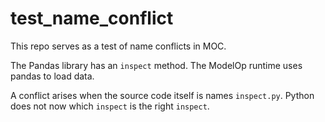 # test_name_conflict
This repo serves as a test of name conflicts in MOC. 

The Pandas library has an `inspect` method. The ModelOp runtime uses pandas to load data.

A conflict arises when the source code itself is names `inspect.py`. Python does not now which `inspect` is the right `inspect`.
